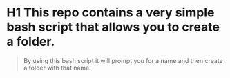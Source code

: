 # H1 This repo contains a very simple bash script that allows you to create a folder.
> By using this bash script it will prompt you for a name and then create a folder with that name.
